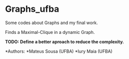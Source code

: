 # Graphs_ufba

Some codes about Graphs and my final work.

Finds a Maximal-Clique in a dynamic Graph.

**TODO: Define a better aproach to reduce the complexity.**

*Authors:
        *Mateus Sousa (UFBA)
        *Iury Maia (UFBA)
